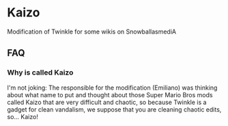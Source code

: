 # Kaizo
Modification of Twinkle for some wikis on SnowballasmediA
## FAQ
### Why is called Kaizo
I'm not joking: The responsible for the modification (Emiliano) was thinking about what name to put and thought about those Super Mario Bros mods called Kaizo that are very difficult and chaotic, so because Twinkle is a gadget for clean vandalism, we suppose that you are cleaning chaotic edits, so... Kaizo!
